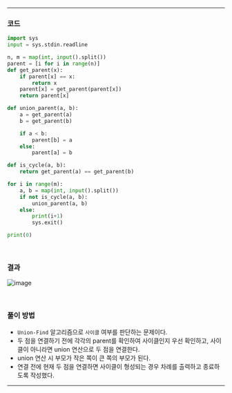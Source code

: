 ___
### 코드
```python
import sys
input = sys.stdin.readline

n, m = map(int, input().split())
parent = [i for i in range(n)]
def get_parent(x):
    if parent[x] == x:
        return x
    parent[x] = get_parent(parent[x])
    return parent[x]

def union_parent(a, b):
    a = get_parent(a)
    b = get_parent(b)

    if a < b:
        parent[b] = a
    else:
        parent[a] = b

def is_cycle(a, b):
    return get_parent(a) == get_parent(b)

for i in range(m):
    a, b = map(int, input().split())
    if not is_cycle(a, b):
        union_parent(a, b)
    else:
        print(i+1)
        sys.exit()

print(0)
```
<br>

### 결과
![image](https://user-images.githubusercontent.com/50696567/217153078-5934ee6b-4a19-4bf3-8bc5-ae714e29a29d.png)

<br>

### 풀이 방법
- `Union-Find` 알고리즘으로 `사이클` 여부를 판단하는 문제이다.
- 두 점을 연결하기 전에 각각의 parent를 확인하여 사이클인지 우선 확인하고, 사이클이 아니라면 union 연산으로 두 점을 연결한다.
- union 연산 시 부모가 작은 쪽이 큰 쪽의 부모가 된다.
- 연결 전에 현재 두 점을 연결하면 사이클이 형성되는 경우 차례를 출력하고 종료하도록 작성했다.
___
